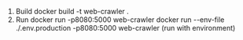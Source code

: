 1. Build
    docker build -t web-crawler .
2. Run
    docker run -p8080:5000 web-crawler
    docker run --env-file ./.env.production -p8080:5000 web-crawler (run with environment)


